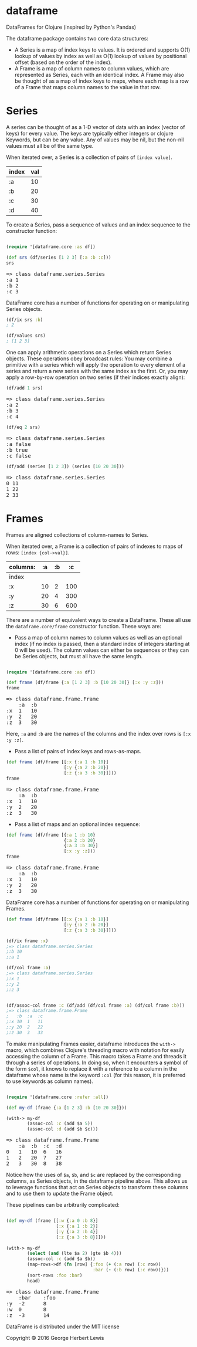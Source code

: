# dataframe

DataFrames for Clojure (inspired by Python's Pandas)


The dataframe package contains two core data structures:

- A Series is a map of index keys to values.  It is ordered and supports O(1) lookup of values by index as well as O(1) lookup of values by positional offset (based on the order of the index).
- A Frame is a map of column names to column values, which are represented as Series, each with an identical index.  A Frame may also be thought of as a map of index keys to maps, where each map is a row of a Frame that maps column names to the value in that row.



Series
======

A series can be thought of as a 1-D vector of data with an index (vector of keys) for every value.  The keys are typically either integers or clojure Keywords, but can be any value.  Any of values may be nil, but the non-nil values must all be of the same type.

When iterated over, a Series is a collection of pairs of `[index value]`.  

| index | val |
|-------|-----|
| :a    | 10  |
| :b    | 20  |
| :c    | 30  |
| :d    | 40  |


To create a Series, pass a sequence of values and an index sequence to the constructor function:

```clojure

(require '[dataframe.core :as df])

(def srs (df/series [1 2 3] [:a :b :c]))
srs
```

<pre>
=> class dataframe.series.Series
:a 1
:b 2
:c 3
</pre>

DataFrame core has a number of functions for operating on or manipulating Series objects.

```clojure
(df/ix srs :b)
; 2

(df/values srs)
; [1 2 3]
```

One can apply arithmetic operations on a Series which return Series objects.  These operations obey broadcast rules: You may combine a primitive with a series which will apply the operation to every element of a series and return a new series with the same index as the first.  Or, you may apply a row-by-row operation on two series (if their indices exactly align):

```clojure
(df/add 1 srs)
```

<pre>
=> class dataframe.series.Series
:a 2
:b 3
:c 4
</pre>

```clojure
(df/eq 2 srs)
```

<pre>
=> class dataframe.series.Series
:a false
:b true
:c false
</pre>

```clojure
(df/add (series [1 2 3]) (series [10 20 30]))
```

<pre>
=> class dataframe.series.Series
0 11
1 22
2 33
</pre>


Frames
======

Frames are aligned collections of column-names to Series.  

When iterated over, a Frame is a collection of pairs of indexes to maps of rows: `[index {col->val}]`.  


| columns: | :a | :b | :c  |
|----------|----|----|-----|
| index    |    |    |     |
| :x       | 10 | 2  | 100 |
| :y       | 20 | 4  | 300 |
| :z       | 30 | 6  | 600 |



There are a number of equivalent ways to create a DataFrame.  These all use the `dataframe.core/frame` constructor function.  These ways are:

- Pass a map of column names to column values as well as an optional index (if no index is passed, then a standard index of integers starting at 0 will be used).  The column values can either be sequences or they can be Series objects, but must all have the same length.


```clojure

(require '[dataframe.core :as df])

(def frame (df/frame {:a [1 2 3] :b [10 20 30]} [:x :y :z]))
frame
```
<pre>
=> class dataframe.frame.Frame
	:a	:b
:x	1	10
:y	2	20
:z	3	30
</pre>

Here, `:a` and `:b` are the names of the columns and the index over rows is `[:x :y :z]`.

- Pass a list of pairs of index keys and rows-as-maps.

```clojure
(def frame (df/frame [[:x {:a 1 :b 10}]
                      [:y {:a 2 :b 20}]
                      [:z {:a 3 :b 30}]]))
frame
```
<pre>
=> class dataframe.frame.Frame
	:a	:b
:x	1	10
:y	2	20
:z	3	30
</pre>

- Pass a list of maps and an optional index sequence:

```clojure
(def frame (df/frame [{:a 1 :b 10}
                      {:a 2 :b 20}
                      {:a 3 :b 30}]
                      [:x :y :z]))
frame
```
<pre>
=> class dataframe.frame.Frame
	:a	:b
:x	1	10
:y	2	20
:z	3	30
</pre>


DataFrame core has a number of functions for operating on or manipulating Frames.

```clojure
(def frame (df/frame [[:x {:a 1 :b 10}]
                      [:y {:a 2 :b 20}]
                      [:z {:a 3 :b 30}]]))

(df/ix frame :x)
;=> class dataframe.series.Series
;:b 10
;:a 1

(df/col frame :a)
;=> class dataframe.series.Series
;:x 1
;:y 2
;:z 3


(df/assoc-col frame :c (df/add (df/col frame :a) (df/col frame :b)))
;=> class dataframe.frame.Frame
;	:b	:a	:c
;:x	10	1	11
;:y	20	2	22
;:z	30	3	33

```

To make manipulating Frames easier, dataframe introduces the `with->` macro, which combines Clojure's threading macro with notation for easily accessing the column of a Frame.  This macro takes a Frame and threads it through a series of operations.  In doing so, when it encounters a symbol of the form `$col`, it knows to replace it with a reference to a column in the dataframe whose name is the keyword `:col` (for this reason, it is preferred to use keywords as column names).


```clojure

(require '[dataframe.core :refer :all])

(def my-df (frame {:a [1 2 3] :b [10 20 30]}))

(with-> my-df
        (assoc-col :c (add $a 5))
        (assoc-col :d (add $b $c)))
```
<pre>
=> class dataframe.frame.Frame
	:a	:b	:c	:d
0	1	10	6	16
1	2	20	7	27
2	3	30	8	38
</pre>
 

Notice how the uses of `$a`, `$b`, and `$c` are replaced by the corresponding columns, as Series objects, in the dataframe pipeline above.  This allows us to leverage functions that act on Series objects to transform these columns and to use them to update the Frame object.

These pipelines can be arbitrarily complicated:

```clojure

(def my-df (frame [[:w {:a 0 :b 8}]
                   [:x {:a 1 :b 2}]
                   [:y {:a 2 :b 4}]
                   [:z {:a 3 :b 8}]]))
                   
(with-> my-df
        (select (and (lte $a 2) (gte $b 4)))
        (assoc-col :c (add $a $b))
        (map-rows->df (fn [row] {:foo (+ (:a row) (:c row))
                                 :bar (- (:b row) (:c row))}))
        (sort-rows :foo :bar)
        head)                  
```

<pre>
=> class dataframe.frame.Frame
	:bar	:foo
:y	-2		8
:w	0		8	
:z	-3		14
</pre>



DataFrame is distributed under the MIT license

Copyright © 2016 George Herbert Lewis

